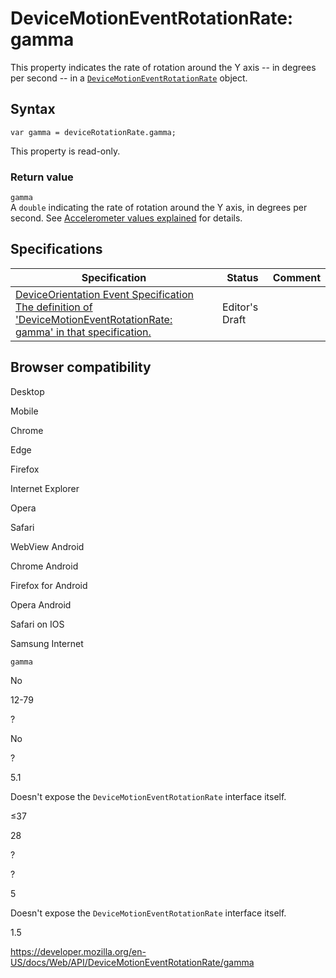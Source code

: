 # DeviceMotionEventRotationRate: gamma

This property indicates the rate of rotation around the Y axis -- in degrees per second -- in a [`DeviceMotionEventRotationRate`](../devicemotioneventrotationrate) object.

## Syntax

    var gamma = deviceRotationRate.gamma;

This property is read-only.

### Return value

`gamma`  
A `double` indicating the rate of rotation around the Y axis, in degrees per second. See [Accelerometer values explained](https://developer.mozilla.org/en-US/docs/Web/Events/Detecting_device_orientation#accelerometer_values_explained) for details.

## Specifications

<table><thead><tr class="header"><th>Specification</th><th>Status</th><th>Comment</th></tr></thead><tbody><tr class="odd"><td><a href="https://w3c.github.io/deviceorientation/#dom-devicemotioneventrotationrate-gamma">DeviceOrientation Event Specification<br />
<span class="small">The definition of 'DeviceMotionEventRotationRate: gamma' in that specification.</span></a></td><td><span class="spec-ed">Editor's Draft</span></td><td></td></tr></tbody></table>

## Browser compatibility

Desktop

Mobile

Chrome

Edge

Firefox

Internet Explorer

Opera

Safari

WebView Android

Chrome Android

Firefox for Android

Opera Android

Safari on IOS

Samsung Internet

`gamma`

No

12-79

?

No

?

5.1

Doesn't expose the `DeviceMotionEventRotationRate` interface itself.

≤37

28

?

?

5

Doesn't expose the `DeviceMotionEventRotationRate` interface itself.

1.5

<a href="https://developer.mozilla.org/en-US/docs/Web/API/DeviceMotionEventRotationRate/gamma" class="_attribution-link">https://developer.mozilla.org/en-US/docs/Web/API/DeviceMotionEventRotationRate/gamma</a>
